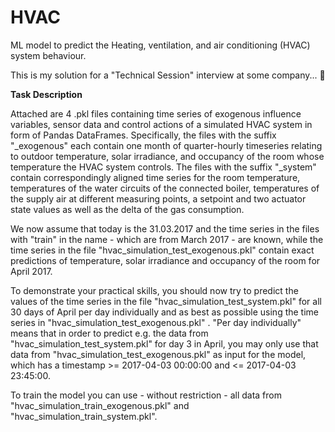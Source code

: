 # HVAC
ML model to predict the Heating, ventilation, and air conditioning (HVAC) system behaviour.

This is my solution for a "Technical Session" interview at some company... 🙂

**Task Description**

Attached are 4 .pkl files containing time series of exogenous influence variables, sensor data and control actions of a simulated HVAC system in form of Pandas DataFrames. Specifically, the files with the suffix "_exogenous" each contain one month of quarter-hourly timeseries relating to outdoor temperature, solar irradiance, and occupancy of the room whose temperature the HVAC system controls. The files with the suffix "_system" contain correspondingly aligned time series for the room temperature, temperatures of the water circuits of the connected boiler, temperatures of the supply air at different measuring points, a setpoint and two actuator state values as well as the delta of the gas consumption.

We now assume that today is the 31.03.2017 and the time series in the files with "train" in the name - which are from March 2017 - are known, while the time series in the file "hvac_simulation_test_exogenous.pkl" contain exact predictions of temperature, solar irradiance and occupancy of the room for April 2017.

To demonstrate your practical skills, you should now try to predict the values of the time series in the file "hvac_simulation_test_system.pkl" for all 30 days of April per day individually and as best as possible using the time series in "hvac_simulation_test_exogenous.pkl" . "Per day individually" means that in order to predict e.g. the data from "hvac_simulation_test_system.pkl" for day 3 in April, you may only use that data from "hvac_simulation_test_exogenous.pkl" as input for the model, which has a timestamp >= 2017-04-03 00:00:00 and <= 2017-04-03 23:45:00.

To train the model you can use - without restriction - all data from "hvac_simulation_train_exogenous.pkl" and "hvac_simulation_train_system.pkl".

